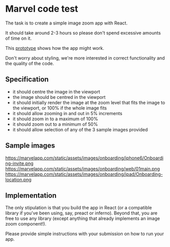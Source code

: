 # Marvel code test
The task is to create a simple image zoom app with React.

It should take around 2-3 hours so please don't spend excessive amounts of time on it.

This [prototype](https://marvelapp.com/122ch4h/) shows how the app might work.

Don't worry about styling, we're more interested in correct functionality and the quality of the code.

## Specification
* it should centre the image in the viewport
* the image should be centred in the viewport
* it should initially render the image at the zoom level that fits the image to the viewport, or 100% if the whole image fits
* it should allow zooming in and out in 5% increments
* it should zoom in to a maximum of 100%
* it should zoom out to a minimum of 50%
* it should allow selection of any of the 3 sample images provided

## Sample images
https://marvelapp.com/static/assets/images/onboarding/iphone6/Onboarding-invite.png
https://marvelapp.com/static/assets/images/onboarding/web/01main.png
https://marvelapp.com/static/assets/images/onboarding/ipad/Onboarding-location.png

## Implementation
The only stipulation is that you build the app in React (or a compatible library if you've been using, say, preact or inferno). Beyond that, you are free to use any library (except anything that already implements an image zoom component!).

Please provide simple instructions with your submission on how to run your app.
